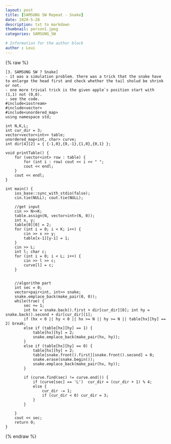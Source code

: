 ```yaml
---
layout: post
title: [SAMSUNG SW Repeat - Snake]
date: 2020-5-28
description: txt to markdown
thumbnail: person1.jpeg
categories: SAMSUNG_SW

# Information for the author block
author : Loui
---
```


{% raw %}

	[3. SAMSUNG SW ? Snake]
	- it was a simulation problem. there was a trick that the snake have to enlarge the head first and check whether the tail sholud be shrink or not.
	- one more trivial trick is the given apple`s position start with (1,1) not (0,0).
	- see the code.
	#include<iostream>
	#include<vector>
	#include<unordered_map>
	using namespace std;
	
	int N,K,L;
	int cur_dir = 3;
	vector<vector<int>> table;
	unordered_map<int, char> curve;
	int dir[4][2] = { {-1,0},{0,-1},{1,0},{0,1} };
	
	void printTable() {
		for (vector<int> row : table) {
			for (int i : row) cout << i << " ";
			cout << endl;
		}
		cout << endl;
	}
	
	int main() {
		ios_base::sync_with_stdio(false);
		cin.tie(NULL); cout.tie(NULL);
	
		//get input
		cin >> N>>K;
		table.assign(N, vector<int>(N, 0));
		int x, y;
		table[0][0] = 2;
		for (int i = 0; i < K; i++) {
			cin >> x >> y;
			table[x-1][y-1] = 1;
		}
		cin >> L;
		int l; char c;
		for (int i = 0; i < L; i++) {
			cin >> l >> c;
			curve[l] = c;
		}
	
	
		//algorithm part
		int sec = 0;
		vector<pair<int, int>> snake;
		snake.emplace_back(make_pair(0, 0));
		while(true) {
			sec += 1;
			int hx = snake.back().first + dir[cur_dir][0]; int hy = snake.back().second + dir[cur_dir][1];
			if (hx < 0 || hy < 0 || hx >= N || hy >= N || table[hx][hy] == 2) break;
			else if (table[hx][hy] == 1) {
				table[hx][hy] = 2;
				snake.emplace_back(make_pair(hx, hy));
			}
			else if (table[hx][hy] == 0) {
				table[hx][hy] = 2;
				table[snake.front().first][snake.front().second] = 0;
				snake.erase(snake.begin());
				snake.emplace_back(make_pair(hx, hy));
			}
	
			if (curve.find(sec) != curve.end()) {
				if (curve[sec] == 'L') 	cur_dir = (cur_dir + 1) % 4;
				else {
					cur_dir -= 1;
					if (cur_dir < 0) cur_dir = 3;
				}
			}
	
		}
		cout << sec;
		return 0;
	}
	
{% endraw %}
